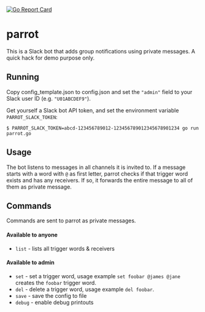 [![Go Report Card](https://goreportcard.com/badge/github.com/leitzler/parrot)](https://goreportcard.com/report/github.com/leitzler/parrot)

# parrot
This is a Slack bot that adds group notifications using private messages. A quick hack for demo purpose only.

## Running
Copy config_template.json to config.json and set the `"admin"` field to your Slack user ID (e.g. `"U01ABCDEF9"`).

Get yourself a Slack bot API token, and set the environment variable `PARROT_SLACK_TOKEN`:
```
$ PARROT_SLACK_TOKEN=abcd-123456789012-123456789012345678901234 go run parrot.go
```
## Usage
The bot listens to messages in all channels it is invited to. If a message starts with a word with `@` as first letter, parrot checks if that trigger word exists and has any receivers. If so, it forwards the entire message to all of them as private message.

## Commands
Commands are sent to parrot as private messages.

#### Available to anyone
- `list` - lists all trigger words & receivers

#### Available to admin
- `set` - set a trigger word, usage example `set foobar @james @jane` creates the `foobar` trigger word.
- `del` - delete a trigger word, usage example `del foobar`.
- `save` - save the config to file
- `debug` - enable debug printouts
